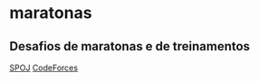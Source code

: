 maratonas
=========

## Desafios de maratonas e de treinamentos

[SPOJ](http://br.spoj.com/)
[CodeForces](http://codeforces.com/)
